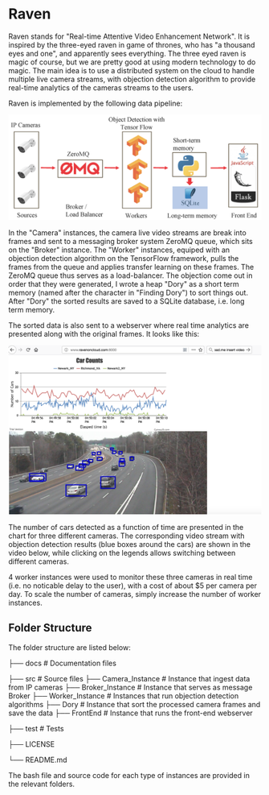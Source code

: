 # Raven

Raven stands for "Real-time Attentive Video Enhancement Network". It is inspired by the three-eyed raven in game of thrones, who has "a thousand eyes and one", and apparently sees everything. The three eyed raven is magic of course, but we are pretty good at using modern technology to do magic. The main idea is to use a distributed system on the cloud to handle multiple live camera streams, with objection detection algorithm to provide real-time analytics of the cameras streams to the users.

Raven is implemented by the following data pipeline:

![pipeline](https://github.com/zxq0404/Raven/blob/master/docs/Raven_pipeline.png)

In the "Camera" instances, the camera live video streams are break into frames and sent to a messaging broker system ZeroMQ queue, which sits on the "Broker" instance. The "Worker" instances, equiped with an objection detection algorithm on the TensorFlow framework, pulls the frames from the queue and applies transfer learning on these frames. The ZeroMQ queue thus serves as a load-balancer. The objection come out in order that they were generated, I wrote a heap "Dory" as a short term memory  (named after the character in "Finding Dory") to sort things out. After "Dory" the sorted results are saved to a SQLite database, i.e. long term memory.

The sorted data is also sent to a webserver where real time analytics are presented along with the original frames. It looks like this:

![pipeline](https://github.com/zxq0404/Raven/blob/master/docs/Raven_demo.png)

The number of cars detected as a function of time are presented in the chart for three different cameras. The corresponding video stream with objection detection results (blue boxes around the cars) are shown in the video below, while clicking on the legends allows switching between different cameras.

4 worker instances were used to monitor these three cameras in real time (i.e. no noticable delay to the user), with a cost of about $5 per camera per day. To scale the number of cameras, simply increase the number of worker instances.

## Folder Structure

The folder structure are listed below:

├── docs                    # Documentation files

├── src                     # Source files
      ├── Camera_Instance   # Instance that ingest data from IP cameras
      ├── Broker_Instance   # Instance that serves as message Broker
      ├── Worker_Instance   # Instances that run objection detection algorithms
      ├── Dory              # Instance that sort the processed camera frames and save the data
      ├── FrontEnd          # Instance that runs the front-end webserver
      
├── test                    # Tests

├── LICENSE

└── README.md

The bash file and source code for each type of instances are provided in the relevant folders.
